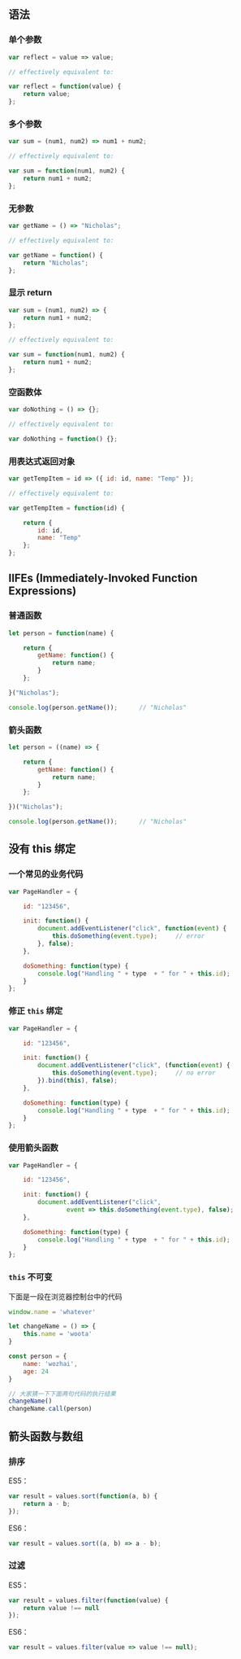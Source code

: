 
## 语法

### 单个参数
```javascript
var reflect = value => value;

// effectively equivalent to:

var reflect = function(value) {
    return value;
};
```

### 多个参数
```javascript
var sum = (num1, num2) => num1 + num2;

// effectively equivalent to:

var sum = function(num1, num2) {
    return num1 + num2;
};
```

### 无参数
```javascript
var getName = () => "Nicholas";

// effectively equivalent to:

var getName = function() {
    return "Nicholas";
};
```

### 显示 return
```javascript
var sum = (num1, num2) => {
    return num1 + num2;
};

// effectively equivalent to:

var sum = function(num1, num2) {
    return num1 + num2;
};
```

### 空函数体
```javascript
var doNothing = () => {};

// effectively equivalent to:

var doNothing = function() {};
```

### 用表达式返回对象
```javascript
var getTempItem = id => ({ id: id, name: "Temp" });

// effectively equivalent to:

var getTempItem = function(id) {

    return {
        id: id,
        name: "Temp"
    };
};
```


## IIFEs (Immediately-Invoked Function Expressions)

### 普通函数
```javascript
let person = function(name) {

    return {
        getName: function() {
            return name;
        }
    };

}("Nicholas");

console.log(person.getName());      // "Nicholas"
```

### 箭头函数
```javascript
let person = ((name) => {

    return {
        getName: function() {
            return name;
        }
    };

})("Nicholas");

console.log(person.getName());      // "Nicholas"
```


## 没有 **this** 绑定

### 一个常见的业务代码
```javascript
var PageHandler = {

    id: "123456",

    init: function() {
        document.addEventListener("click", function(event) {
            this.doSomething(event.type);     // error
        }, false);
    },

    doSomething: function(type) {
        console.log("Handling " + type  + " for " + this.id);
    }
};
```

### 修正 `this` 绑定
```javascript
var PageHandler = {

    id: "123456",

    init: function() {
        document.addEventListener("click", (function(event) {
            this.doSomething(event.type);     // no error
        }).bind(this), false);
    },

    doSomething: function(type) {
        console.log("Handling " + type  + " for " + this.id);
    }
};
```

### 使用箭头函数
```javascript
var PageHandler = {

    id: "123456",

    init: function() {
        document.addEventListener("click",
                event => this.doSomething(event.type), false);
    },

    doSomething: function(type) {
        console.log("Handling " + type  + " for " + this.id);
    }
};
```

### `this` 不可变

下面是一段在浏览器控制台中的代码
```javascript
window.name = 'whatever'

let changeName = () => {
    this.name = 'woota'
}

const person = {
    name: 'wozhai',
    age: 24
}

// 大家猜一下下面两句代码的执行结果
changeName()
changeName.call(person)

```


## 箭头函数与数组

### 排序
ES5：
```javascript
var result = values.sort(function(a, b) {
    return a - b;
});
```

ES6：
```javascript
var result = values.sort((a, b) => a - b);
```

### 过滤
ES5：
```javascript
var result = values.filter(function(value) {
    return value !== null
});
```

ES6：
```javascript
var result = values.filter(value => value !== null);
```



